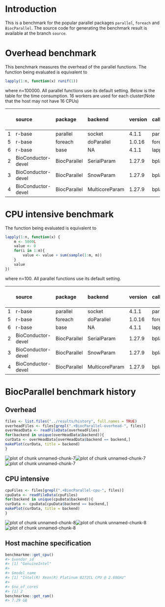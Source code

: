 
# Introduction
This is a benchmark for the popular parallel packages `parallel`, `foreach` and `BiocParallel`. The source code for generating the benchmark result is available at the branch `source`.


# Overhead benchmark
This benchmark measures the overhead of the parallel functions. The function being evaluated is equivalent to

```r
lapply(1:n, function(x) runif(1))
```
where n=100000. All parallel functions use its default setting. Below is the table for the time consumption. 16 workers are used for each cluster(Note that the host may not have 16 CPUs)

|   |source             |package      |backend        |version |call      | time(sec)| performance relative to baseline(%)|
|:--|:------------------|:------------|:--------------|:-------|:---------|---------:|-----------------------------------:|
|1  |r-base             |parallel     |socket         |4.1.1   |parLapply |     0.469|                              100.00|
|5  |r-base             |foreach      |doParallel     |1.0.16  |foreach   |    59.395|                                0.79|
|6  |r-base             |base         |NA             |4.1.1   |lapply    |     0.804|                               58.33|
|2  |BioConductor-devel |BiocParallel |SerialParam    |1.27.9  |bplapply  |     5.940|                                7.90|
|3  |BioConductor-devel |BiocParallel |SnowParam      |1.27.9  |bplapply  |     5.487|                                8.55|
|4  |BioConductor-devel |BiocParallel |MulticoreParam |1.27.9  |bplapply  |    82.582|                                0.57|


# CPU intensive benchmark
The function being evaluated is equivalent to

```r
lapply(1:n, function(x) {
    m <- 5000L
    value <- 0
    for(i in 1:m){
        value <- value + sum(sample(1:m, m))
    }
    value
})
```
where n=100. All parallel functions use its default setting.


|   |source             |package      |backend        |version |call      | time(sec)| performance relative to baseline(%)|
|:--|:------------------|:------------|:--------------|:-------|:---------|---------:|-----------------------------------:|
|1  |r-base             |parallel     |socket         |4.1.1   |parLapply |    75.076|                              100.00|
|5  |r-base             |foreach      |doParallel     |1.0.16  |foreach   |   113.983|                               65.87|
|6  |r-base             |base         |NA             |4.1.1   |lapply    |   143.416|                               52.35|
|2  |BioConductor-devel |BiocParallel |SerialParam    |1.27.9  |bplapply  |   170.162|                               44.12|
|3  |BioConductor-devel |BiocParallel |SnowParam      |1.27.9  |bplapply  |    99.379|                               75.55|
|4  |BioConductor-devel |BiocParallel |MulticoreParam |1.27.9  |bplapply  |    93.421|                               80.36|

# BiocParallel benchmark history
## Overhead




```r
files <- list.files("../results/history", full.names = TRUE)
overheadFiles <- files[grepl(".+BiocParallel-overhead-", files)]
overHeadData <- readFileData(overheadFiles)
for(backend in unique(overHeadData$backend)){
curData <- overHeadData[overHeadData$backend == backend,]
makePlot(curData, title = backend)
}
```

![plot of chunk unnamed-chunk-7](figure/unnamed-chunk-7-1.png)![plot of chunk unnamed-chunk-7](figure/unnamed-chunk-7-2.png)![plot of chunk unnamed-chunk-7](figure/unnamed-chunk-7-3.png)

## CPU intensive

```r
cpuFiles <- files[grepl(".+BiocParallel-cpu-", files)]
cpuData <- readFileData(cpuFiles)
for(backend in unique(cpuData$backend)){
curData <- cpuData[cpuData$backend == backend,]
makePlot(curData, title = backend)
}
```

![plot of chunk unnamed-chunk-8](figure/unnamed-chunk-8-1.png)![plot of chunk unnamed-chunk-8](figure/unnamed-chunk-8-2.png)![plot of chunk unnamed-chunk-8](figure/unnamed-chunk-8-3.png)

## Host machine specification

```r
benchmarkme::get_cpu()
#> $vendor_id
#> [1] "GenuineIntel"
#> 
#> $model_name
#> [1] "Intel(R) Xeon(R) Platinum 8272CL CPU @ 2.60GHz"
#> 
#> $no_of_cores
#> [1] 2
benchmarkme::get_ram()
#> 7.29 GB
```

